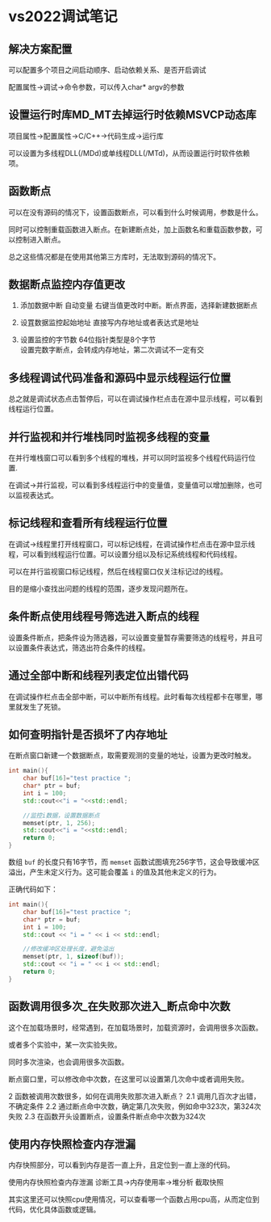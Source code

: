 # vs2022调试笔记

## 解决方案配置

可以配置多个项目之间启动顺序、启动依赖关系、是否开启调试

配置属性->调试->命令参数，可以传入char* argv的参数

## 设置运行时库MD_MT去掉运行时依赖MSVCP动态库

项目属性->配置属性->C/C++->代码生成->运行库

可以设置为多线程DLL(/MDd)或单线程DLL(/MTd)，从而设置运行时软件依赖项。

## 函数断点

可以在没有源码的情况下，设置函数断点，可以看到什么时候调用，参数是什么。

同时可以控制重载函数进入断点。在新建断点处，加上函数名和重载函数参数，可以控制进入断点。

总之这些情况都是在使用其他第三方库时，无法取到源码的情况下。

## 数据断点监控内存值更改

1. 添加数据中断
自动变量 右键当值更改时中断。断点界面，选择新建数据断点


2. 设罝数据监控起始地址
直接写内存地址或者表达式是地址

3. 设置监控的字节数
64位指针类型是8个字节  
设置完数字断点，会转成内存地址，第二次调试不一定有交


## 多线程调试代码准备和源码中显示线程运行位置

总之就是调试状态点击暂停后，可以在调试操作栏点击在源中显示线程，可以看到线程运行位置。


## 并行监视和并行堆栈同时监视多线程的变量

在并行堆栈窗口可以看到多个线程的堆栈，并可以同时监视多个线程代码运行位置.

在调试->并行监视，可以看到多线程运行中的变量值，变量值可以增加删除，也可以监视表达式。

## 标记线程和查看所有线程运行位置

在调试->线程里打开线程窗口，可以标记线程，在调试操作栏点击在源中显示线程，可以看到线程运行位置。可以设置分组以及标记系统线程和代码线程。

可以在并行监视窗口标记线程，然后在线程窗口仅关注标记过的线程。

目的是缩小查找出问题的线程的范围，逐步发现问题所在。


## 条件断点使用线程号筛选进入断点的线程

设置条件断点，把条件设为筛选器，可以设置变量暂存需要筛选的线程号，并且可以设置条件表达式，筛选出符合条件的线程。

## 通过全部中断和线程列表定位出错代码

在调试操作栏点击全部中断，可以中断所有线程。此时看每次线程都卡在哪里，哪里就发生了死锁。


## 如何查明指针是否损坏了内存地址

在断点窗口新建一个数据断点，取需要观测的变量的地址，设置为更改时触发。

```c++
int main(){
    char buf[16]="test practice ";
    char* ptr = buf;
    int i = 100;
    std::cout<<"i = "<<std::endl;

    //监控i数据，设置数据断点
    memset(ptr, 1, 256);
    std::cout<<"i = "<<std::endl;
    return 0;
}
```

数组 `buf` 的长度只有16字节，而 `memset` 函数试图填充256字节，这会导致缓冲区溢出，产生未定义行为。这可能会覆盖 `i` 的值及其他未定义的行为。

正确代码如下：

```c++
int main(){
    char buf[16]="test practice ";
    char* ptr = buf;
    int i = 100;
    std::cout << "i = " << i << std::endl;

    //修改缓冲区处理长度，避免溢出
    memset(ptr, 1, sizeof(buf));
    std::cout << "i = " << i << std::endl;
    return 0;
}
```

## 函数调用很多次_在失败那次进入_断点命中次数

这个在加载场景时，经常遇到，在加载场景时，加载资源时，会调用很多次函数。

或者多个实验中，某一次实验失败。

同时多次渲染，也会调用很多次函数。


断点窗口里，可以修改命中次数，在这里可以设置第几次命中或者调用失败。

2 函数被调用次数很多，如何在调用失败那次进入断点？
    2.1 调用几百次才出错，不确定条件
    2.2 通过断点命中次数，确定第几次失败，例如命中323次，第324次失败
    2.3 在函数开头设置断点，设置条件断点命中次数为324次


## 使用内存快照检查内存泄漏

内存快照部分，可以看到内存是否一直上升，且定位到一直上涨的代码。

使用内存快照检查内存泄漏
诊断工具->内存使用率->堆分析
截取快照

其实这里还可以快照cpu使用情况，可以查看哪一个函数占用cpu高，从而定位到代码，优化具体函数或逻辑。